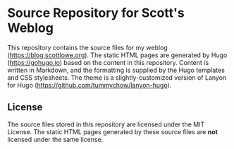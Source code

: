 # Source Repository for Scott's Weblog

This repository contains the source files for my weblog (https://blog.scottlowe.org). The static HTML pages are generated by Hugo (https://gohugo.io) based on the content in this repository. Content is written in Markdown, and the formatting is supplied by the Hugo templates and CSS stylesheets. The theme is a slightly-customized version of Lanyon for Hugo (https://github.com/tummychow/lanyon-hugo).

## License

The source files stored in this repository are licensed under the MIT License. The static HTML pages generated by these source files are **not** licensed under the same license.

